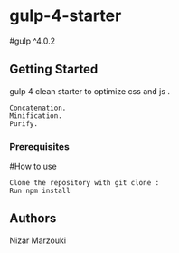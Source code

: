 # gulp-4-starter
 

#gulp ^4.0.2

## Getting Started
gulp 4 clean starter to optimize css and js . 
```
Concatenation.
Minification.
Purify.
```
### Prerequisites

#How to use
```
Clone the repository with git clone : 
Run npm install
```
## Authors
Nizar Marzouki
